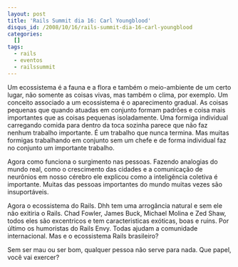 ```yaml
--- 
layout: post
title: 'Rails Summit dia 16: Carl Youngblood'
disqus_id: /2008/10/16/rails-summit-dia-16-carl-youngblood
categories: 
  []
tags:
  - rails
  - eventos
  - railssummit
---
```



Um ecossistema é a fauna e a flora e também o meio-ambiente de um certo lugar, não somente as coisas vivas, mas também o clima, por exemplo. Um conceito associado a um ecossistema é o aparecimento gradual. As coisas pequenas que quando atuadas em conjunto formam padrões e coisa mais importantes que as coisas pequenas isoladamente. Uma formiga individual carregando comida para dentro da toca sozinha parece que não faz nenhum trabalho importante. É um trabalho que nunca termina. Mas muitas formigas trabalhando em conjunto sem um chefe e de forma individual faz no conjunto um importante trabalho.

Agora como funciona o surgimento nas pessoas. Fazendo analogias do mundo real, como o crescimento das cidades e a comunicação de neurônios em nosso cérebro ele explicou como a inteligência coletiva é importante. Muitas das pessoas importantes do mundo muitas vezes são insuportáveis.

Agora o ecossistema do Rails. Dhh tem uma arrogância natural e sem ele não exitiria o Rails. Chad Fowler, James Buck, Michael Molina e Zed Shaw, todos eles são excentricos e tem caracteristicas exóticas, boas e ruins. Por último os humoristas do Rails Envy. Todas ajudam a comunidade internacional. Mas e o ecossistema Rails brasileiro?

Sem ser mau ou ser bom, qualquer pessoa não serve para nada. Que papel, você vai exercer?


